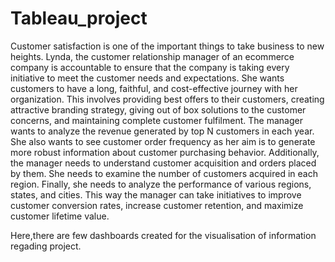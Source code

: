 # Tableau_project

Customer satisfaction is one of the important things to take business to 
new heights. Lynda, the customer relationship manager of an 
ecommerce company is accountable to ensure that the company is 
taking every initiative to meet the customer needs and expectations. She 
wants customers to have a long, faithful, and cost-effective journey with 
her organization. This involves providing best offers to their customers, 
creating attractive branding strategy, giving out of box solutions to the 
customer concerns, and maintaining complete customer fulfilment.
The manager wants to analyze the revenue generated by top N 
customers in each year. She also wants to see customer order frequency 
as her aim is to generate more robust information about customer 
purchasing behavior.
Additionally, the manager needs to understand customer acquisition and 
orders placed by them. She needs to examine the number of customers 
acquired in each region. Finally, she needs to analyze the performance of 
various regions, states, and cities.
This way the manager can take initiatives to improve customer 
conversion rates, increase customer retention, and maximize customer 
lifetime value.

Here,there are few dashboards created for the visualisation of information regading project.
